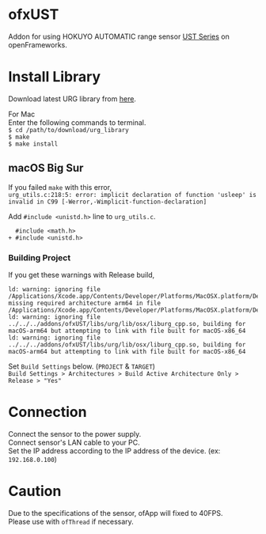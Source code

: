 # ofxUST
Addon for using HOKUYO AUTOMATIC range sensor [UST Series](http://www.hokuyo-aut.co.jp/search/single.php?serial=16) on openFrameworks.

# Install Library
Download latest URG library from [here](https://sourceforge.net/projects/urgnetwork/files/urg_library/).

For Mac  
Enter the following commands to terminal.  
`$ cd /path/to/download/urg_library`  
`$ make`  
`$ make install`  

## macOS Big Sur

If you failed `make` with this error,  
`urg_utils.c:218:5: error: implicit declaration of function 'usleep' is invalid in C99 [-Werror,-Wimplicit-function-declaration]`  

Add `#include <unistd.h>` line to `urg_utils.c`.

```
  #include <math.h>
+ #include <unistd.h>
```

### Building Project
If you get these warnings with Release build,  
```
ld: warning: ignoring file /Applications/Xcode.app/Contents/Developer/Platforms/MacOSX.platform/Developer/SDKs/MacOSX11.3.sdk/System/Library/Frameworks//QTKit.framework/QTKit.tbd, missing required architecture arm64 in file /Applications/Xcode.app/Contents/Developer/Platforms/MacOSX.platform/Developer/SDKs/MacOSX11.3.sdk/System/Library/Frameworks//QTKit.framework/QTKit.tbd
ld: warning: ignoring file ../../../addons/ofxUST/libs/urg/lib/osx/liburg_cpp.so, building for macOS-arm64 but attempting to link with file built for macOS-x86_64
ld: warning: ignoring file ../../../addons/ofxUST/libs/urg/lib/osx/liburg_cpp.so, building for macOS-arm64 but attempting to link with file built for macOS-x86_64
```

Set `Build Settings` below. (`PROJECT` & `TARGET`)  
`Build Settings > Architectures > Build Active Architecture Only > Release > "Yes"`

# Connection
Connect the sensor to the power supply.  
Connect sensor's LAN cable to your PC.  
Set the IP address according to the IP address of the device. (ex: `192.168.0.100`)  

# Caution
Due to the specifications of the sensor, ofApp will fixed to 40FPS.  
Please use with `ofThread` if necessary.  
